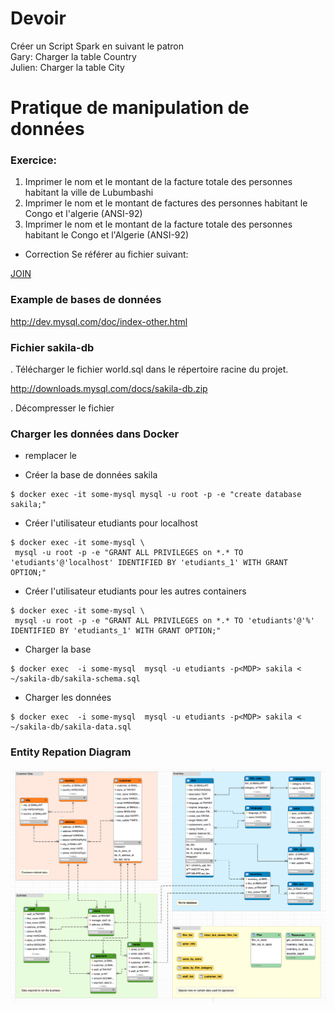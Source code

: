 # Devoir

Créer un Script Spark en suivant le patron  
Gary: Charger la table Country  
Julien: Charger la table City  

# Pratique de manipulation de données



### Exercice:

1. Imprimer le nom et le montant de la facture totale des personnes habitant la ville de Lubumbashi
2. Imprimer le nom et le montant de factures des personnes habitant le Congo et l'algerie (ANSI-92)
3. Imprimer le nom et le montant de la facture totale des personnes habitant le Congo et l'Algerie (ANSI-92)

* Correction
Se référer au fichier suivant:

[JOIN](JOIN.md)


### Example de bases de données
http://dev.mysql.com/doc/index-other.html

### Fichier sakila-db
. Télécharger le fichier world.sql dans le répertoire racine du projet.

http://downloads.mysql.com/docs/sakila-db.zip

. Décompresser le fichier

### Charger les données dans Docker 

- remplacer le <PWD>

- Créer la base de données sakila

```
$ docker exec -it some-mysql mysql -u root -p -e "create database sakila;"
```

- Créer l'utilisateur etudiants pour localhost

```
$ docker exec -it some-mysql \
 mysql -u root -p -e "GRANT ALL PRIVILEGES on *.* TO 'etudiants'@'localhost' IDENTIFIED BY 'etudiants_1' WITH GRANT OPTION;"
```

- Créer l'utilisateur etudiants pour les autres containers

```
$ docker exec -it some-mysql \
 mysql -u root -p -e "GRANT ALL PRIVILEGES on *.* TO 'etudiants'@'%' IDENTIFIED BY 'etudiants_1' WITH GRANT OPTION;"
```


- Charger la base

```
$ docker exec  -i some-mysql  mysql -u etudiants -p<MDP> sakila < ~/sakila-db/sakila-schema.sql
```

- Charger les données

```
$ docker exec  -i some-mysql  mysql -u etudiants -p<MDP> sakila < ~/sakila-db/sakila-data.sql
```

### Entity Repation Diagram

![alt tag](sakila.png)
